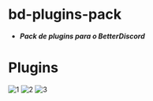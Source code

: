 # bd-plugins-pack

- _**Pack de plugins para o BetterDiscord**_

# Plugins

![1](https://user-images.githubusercontent.com/101910294/169630229-ad0a0215-a007-46a1-92f3-a09ea02f6b80.png)
![2](https://user-images.githubusercontent.com/101910294/169630230-d8138ca8-c1f5-4cdf-bf54-77a972ddfee4.png)
![3](https://user-images.githubusercontent.com/101910294/169630231-91cc26fe-066a-41cb-970b-05b358574a9e.png)
